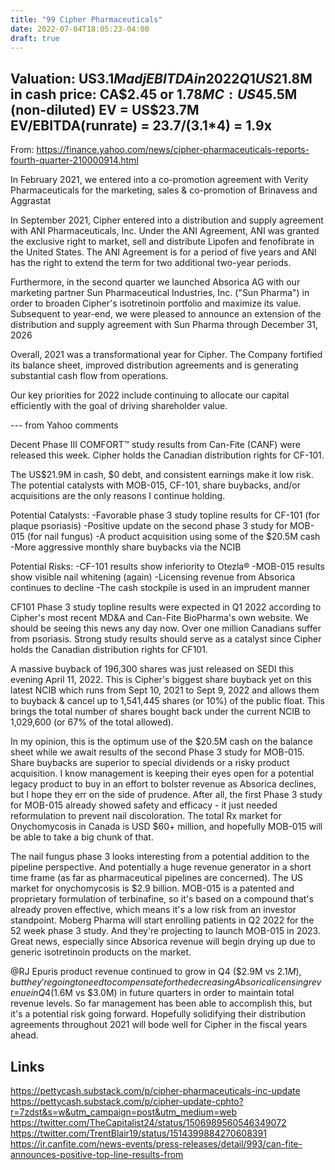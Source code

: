 ```yaml
---
title: "99 Cipher Pharmaceuticals"
date: 2022-07-04T18:05:23-04:00
draft: true
---
```


Valuation:
US$3.1M adj EBITDA in 2022Q1
US$21.8M in cash
price: CA$2.45 or $1.78
MC: US$45.5M (non-diluted)
EV = US$23.7M
EV/EBITDA(runrate) = 23.7/(3.1*4) = 1.9x
----

From: https://finance.yahoo.com/news/cipher-pharmaceuticals-reports-fourth-quarter-210000914.html

In February 2021, we entered into a co-promotion agreement with Verity Pharmaceuticals for the marketing, sales & co-promotion of Brinavess and Aggrastat

In September 2021, Cipher entered into a distribution and supply agreement with ANI Pharmaceuticals, Inc. Under the ANI Agreement, ANI was granted the exclusive right to market, sell and distribute Lipofen and fenofibrate in the United States. The ANI Agreement is for a period of five years and ANI has the right to extend the term for two additional two-year periods.

Furthermore, in the second quarter we launched Absorica AG with our marketing partner Sun Pharmaceutical Industries, Inc. ("Sun Pharma") in order to broaden Cipher's isotretinoin portfolio and maximize its value. Subsequent to year-end, we were pleased to announce an extension of the distribution and supply agreement with Sun Pharma through December 31, 2026

Overall, 2021 was a transformational year for Cipher. The Company fortified its balance sheet, improved distribution agreements and is generating substantial cash flow from operations.

Our key priorities for 2022 include continuing to allocate our capital efficiently with the goal of driving shareholder value.

--- from Yahoo comments

Decent Phase III COMFORT™ study results from Can-Fite (CANF) were released this week. Cipher holds the Canadian distribution rights for CF-101.

The US$21.9M in cash, $0 debt, and consistent earnings make it low risk. The potential catalysts with MOB-015, CF-101, share buybacks, and/or acquisitions are the only reasons I continue holding.

Potential Catalysts:
-Favorable phase 3 study topline results for CF-101 (for plaque psoriasis)
-Positive update on the second phase 3 study for MOB-015 (for nail fungus)
-A product acquisition using some of the $20.5M cash
-More aggressive monthly share buybacks via the NCIB

Potential Risks:
-CF-101 results show inferiority to Otezla®
-MOB-015 results show visible nail whitening (again)
-Licensing revenue from Absorica continues to decline
-The cash stockpile is used in an imprudent manner

CF101 Phase 3 study topline results were expected in Q1 2022 according to Cipher's most recent MD&A and Can-Fite BioPharma's own website. We should be seeing this news any day now. Over one million Canadians suffer from psoriasis. Strong study results should serve as a catalyst since Cipher holds the Canadian distribution rights for CF101.

A massive buyback of 196,300 shares was just released on SEDI this evening April 11, 2022. This is Cipher's biggest share buyback yet on this latest NCIB which runs from Sept 10, 2021 to Sept 9, 2022 and allows them to buyback & cancel up to 1,541,445 shares (or 10%) of the public float. This brings the total number of shares bought back under the current NCIB to 1,029,600 (or 67% of the total allowed).

In my opinion, this is the optimum use of the $20.5M cash on the balance sheet while we await results of the second Phase 3 study for MOB-015. Share buybacks are superior to special dividends or a risky product acquisition. I know management is keeping their eyes open for a potential legacy product to buy in an effort to bolster revenue as Absorica declines, but I hope they err on the side of prudence. After all, the first Phase 3 study for MOB-015 already showed safety and efficacy - it just needed reformulation to prevent nail discoloration. The total Rx market for Onychomycosis in Canada is USD $60+ million, and hopefully MOB-015 will be able to take a big chunk of that.

The nail fungus phase 3 looks interesting from a potential addition to the pipeline perspective.
And potentially a huge revenue generator in a short time frame (as far as pharmaceutical pipelines are concerned). The US market for onychomycosis is $2.9 billion. MOB-015 is a patented and proprietary formulation of terbinafine, so it's based on a compound that's already proven effective, which means it's a low risk from an investor standpoint. Moberg Pharma will start enrolling patients in Q2 2022 for the 52 week phase 3 study. And they're projecting to launch MOB-015 in 2023. Great news, especially since Absorica revenue will begin drying up due to generic isotretinoin products on the market.

@RJ Epuris product revenue continued to grow in Q4 ($2.9M vs $2.1M), but they're going to need to compensate for the decreasing Absorica licensing revenue in Q4 ($1.6M vs $3.0M) in future quarters in order to maintain total revenue levels. So far management has been able to accomplish this, but it's a potential risk going forward. Hopefully solidifying their distribution agreements throughout 2021 will bode well for Cipher in the fiscal years ahead.

## Links

https://pettycash.substack.com/p/cipher-pharmaceuticals-inc-update
https://pettycash.substack.com/p/cipher-update-cphto?r=7zdst&s=w&utm_campaign=post&utm_medium=web
https://twitter.com/TheCapitalist24/status/1506989560546349072
https://twitter.com/TrentBlair19/status/1514399884270608391
https://ir.canfite.com/news-events/press-releases/detail/993/can-fite-announces-positive-top-line-results-from


